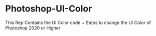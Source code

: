# Photoshop-UI-Color
This Rep Contains the UI Color code + Steps to change the UI Color of Photoshop 2020 or Higher
